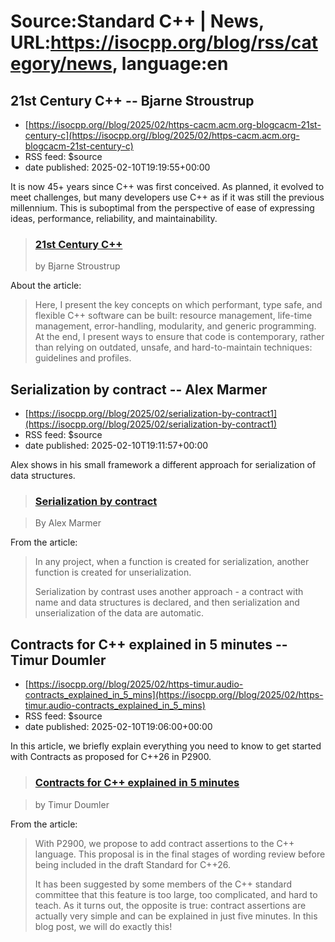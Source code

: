 # Source:Standard C++ | News, URL:https://isocpp.org/blog/rss/category/news, language:en

## 21st Century C++ -- Bjarne Stroustrup
 - [https://isocpp.org//blog/2025/02/https-cacm.acm.org-blogcacm-21st-century-c](https://isocpp.org//blog/2025/02/https-cacm.acm.org-blogcacm-21st-century-c)
 - RSS feed: $source
 - date published: 2025-02-10T19:19:55+00:00

<p>
	It is now 45+ years since C++ was first conceived. As planned, it evolved to meet challenges, but many developers use C++ as if it was still the previous millennium. This is suboptimal from the perspective of ease of expressing ideas, performance, reliability, and maintainability.</p>
<blockquote>
	<h3>
		<a href="https://cacm.acm.org/blogcacm/21st-century-c/">21st Century C++</a></h3>
	<p>
		by&nbsp;Bjarne Stroustrup</p>
</blockquote>
<p>
	About the article:</p>
<blockquote>
	<p>
		Here, I present the key concepts on which performant, type safe, and flexible C++ software can be built: resource management, life-time management, error-handling, modularity, and generic programming. At the end, I present ways to ensure that code is contemporary, rather than relying on outdated, unsafe, and hard-to-maintain techniques: guidelines and profiles.</p>
</blockquote>

## Serialization by contract -- Alex Marmer
 - [https://isocpp.org//blog/2025/02/serialization-by-contract1](https://isocpp.org//blog/2025/02/serialization-by-contract1)
 - RSS feed: $source
 - date published: 2025-02-10T19:11:57+00:00

<p>
	Alex shows in his small framework a different approach for serialization of data structures.</p>
<blockquote>
	<h3>
		<a href="https://github.com/amarmer/SerializationByContract">Serialization by contract</a></h3>
</blockquote>
<blockquote>
	<p>
		By Alex Marmer</p>
</blockquote>
<p>
	From the article:</p>
<blockquote>
	<p>
		In any project, when a function is created for serialization, another function is created for unserialization.</p>
	<p>
		Serialization by contrast uses another approach - a contract with name and data structures is declared, and then serialization and unserialization of the data are automatic.</p>
</blockquote>

## Contracts for C++ explained in 5 minutes -- Timur Doumler
 - [https://isocpp.org//blog/2025/02/https-timur.audio-contracts_explained_in_5_mins](https://isocpp.org//blog/2025/02/https-timur.audio-contracts_explained_in_5_mins)
 - RSS feed: $source
 - date published: 2025-02-10T19:06:00+00:00

<p>
	In this article, we briefly explain everything you need to know to get started with Contracts as proposed for C++26 in P2900.</p>
<blockquote>
	<h3>
		<a href="https://timur.audio/contracts_explained_in_5_mins">Contracts for C++ explained in 5 minutes</a></h3>
</blockquote>
<blockquote>
	<p>
		by Timur Doumler</p>
</blockquote>
<p>
	From the article:</p>
<blockquote>
	<p>
		With P2900, we propose to add contract assertions to the C++ language. This proposal is in the final stages of wording review before being included in the draft Standard for C++26.</p>
	<p>
		It has been suggested by some members of the C++ standard committee that this feature is too large, too complicated, and hard to teach. As it turns out, the opposite is true: contract assertions are actually very simple and can be explained in just five minutes. In this blog post, we will do exactly this!</p>
</blockquote>


